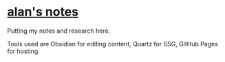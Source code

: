 # [alan's notes](https://alan.computer/research)

Putting my notes and research here.

Tools used are Obsidian for editing content, Quartz for SSG, GitHub Pages for hosting.
